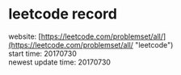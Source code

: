 leetcode record
===
website: [https://leetcode.com/problemset/all/](https://leetcode.com/problemset/all/ "leetcode")  
start time: 20170730  
newest update time: 20170730  